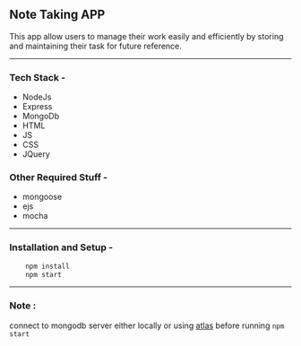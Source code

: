 ## Note Taking APP

This app allow users to manage their work easily and efficiently by storing and maintaining their task for future reference.

---

### Tech Stack -

- NodeJs
- Express
- MongoDb
- HTML
- JS
- CSS
- JQuery

### Other Required Stuff -
- mongoose
- ejs
- mocha

___

### Installation and Setup -

```Javascript
    npm install
    npm start
```

---
### Note :
connect to mongodb server either locally or using [atlas](https://www.mongodb.com/cloud/atlas) before running `npm start`
